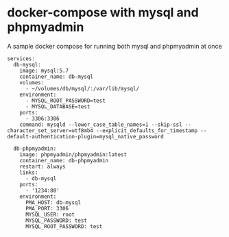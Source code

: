 # docker-compose with mysql and phpmyadmin
A sample docker compose for running both mysql and phpmyadmin at once
```version: '2'
services:
  db-mysql:
    image: mysql:5.7
    container_name: db-mysql
    volumes:
      - ~/volumes/db/mysql/:/var/lib/mysql/
    environment:
      - MYSQL_ROOT_PASSWORD=test
      - MYSQL_DATABASE=test
    ports:
      - 3306:3306
    command: mysqld --lower_case_table_names=1 --skip-ssl --character_set_server=utf8mb4 --explicit_defaults_for_timestamp --default-authentication-plugin=mysql_native_password

  db-phpmyadmin:
    image: phpmyadmin/phpmyadmin:latest
    container_name: db-phpmyadmin
    restart: always
    links:
      - db-mysql
    ports:
      - '1234:80'
    environment:
      PMA_HOST: db-mysql
      PMA_PORT: 3306
      MYSQL_USER: root
      MYSQL_PASSWORD: test
      MYSQL_ROOT_PASSWORD: test
```
